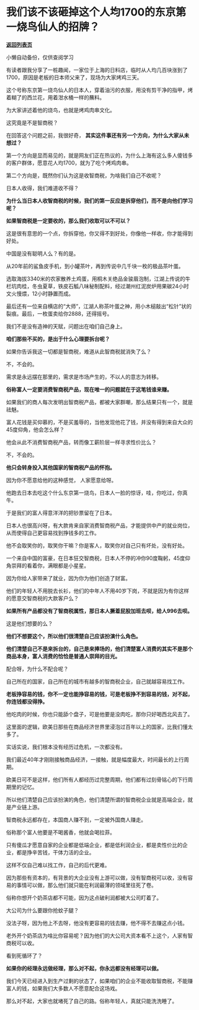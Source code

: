 # 我们该不该砸掉这个人均1700的东京第一烧鸟仙人的招牌？

[**返回列表页**](/gzh/记忆承载3)

小懒自动备份，仅供查阅学习

有读者跟我分享了一桩趣闻，一家位于上海的日料店，临时从人均几百块涨到了1700，原因是老板的日本师父来了，现场为大家烤鸡三天。  

这个号称东京第一烧鸟仙人的日本人，穿着油污的衣服，用没有剪干净的指甲，烤着糊了的西兰花，用着泔水桶一样的蘸料。  

为大家讲述着他的烧鸟，也就是烤鸡肉串文化。

这究竟是不是智商税？  

在回答这个问题之前，我很好奇， **其实这件事还有另一个方向，为什么大家从未想过？**  

第一个方向是显而易见的，就是网友们正在热议的，为什么上海有这么多人傻钱多的客户群体，愿意花人均1700，就为了吃个烤鸡肉串。  

第二个方向是，既然你们认为这是收智商税，为啥我们自己不收呢？  

日本人收得，我们难道收不得？  

 **为什么当日本人收智商税的时候，我们的第一反应是拆穿他们，而不是向他们学习呢？**

 **如果智商税是一定要收的，那么我们收取可以不可以？**  

这是很有意思的一个点，你拆穿他，你又得不到好处，你像他一样收，你才能得到好处。  

中国是没有聪明人么？有的是。  

从20年前的鲨鱼皮手机，到小罐茶叶，再到传说中几千块一枚的极品茶叶蛋。

选取海拔3340米的农家散养土鸡蛋，用桐木关绝品金骏眉泡制，江湖上传说的牛栏坑肉桂，冬虫夏草，铁皮石觚八味秘制配料，经过潮州红泥炭炉用果碳24小时文火慢煨，12小时静置而成。

最后还有一位来自横店的“大师”，江湖人称茶叶蛋之神，用小木槌敲出“松针”状的裂痕。最后，一枚蛋卖给你2888，还得摇号。

我们不是没有造神的天赋，问题出在咱们自己身上。  

 **咱们那些不买的，是出于什么心理要拆台呢？**

如果你告诉我这一切都是智商税，难道从此智商税就消失了么？  

不，不会的。

需求是永远摆在那里的，需求是市场产生的，不以人的意志为转移。  

 **俗称富人一定要消费智商税产品，现在唯一的问题就在于这笔钱谁来赚。**  

如果我们的商人每次发明出智商税产品，都被大家群嘲，那么结果只有一个，就是祛魅。

富人花钱是买仰慕的，不是买羞辱的，当他发现他花了钱，并没有得到来自大众的45度仰角，他会怎么样？  

他会从此不消费智商税产品，转而像工薪阶层一样寻求性价比么？

不，不会的。

 **他只会转身投入其他国家的智商税产品的怀抱。**

因为你不愿意给他的这种感觉， 人家愿意给呀。

他跑去日本去吃这个什么东京第一烧鸟，日本人一脸的惊讶，哇，你吃过，你真牛。  

于是我们的富人得意洋洋的把钞票留在了日本。  

日本人也很高兴呀，有大款肯来自家消费智商税产品，才能提供中产的就业岗位，从而使得自己更容易找到挣钱多的工作。  

他不会取笑你的，取笑你干嘛？你是客人，取笑你对自己只有坏处，没有好处。  

一个来自中国的富豪，在日本狂交智商税，日本人不停的冲你90度鞠躬，45度仰角崇拜的看着你，满眼都是小星星。  

因为你给人家带来了就业，因为你为他们创造了财富。

他们的年轻人不用脱去长衫，他们的中年人不用40岁下岗，不就是因为有你这样的愿意交智商税的大款客户么？  

 **如果所有产品都没有了智商税属性，那日本人撅着屁股加班去呗，给人996去呗。**

这是他们想要的么？  

 **他们不想要这个，所以他们很清楚自己应该扮演什么角色。**

 **他们清楚自己不是来拆台的，自己是来捧场的，他们清楚富人消费的其实不是那个商品本身，富人消费的恰恰是普通人崇拜的目光。**

配合呀，为什么不配合呢？  

自己所在的国家，自己所在的城市有越多的智商税企业，自己就越容易找工作。  

 **老板挣容易的钱，你不一定也能挣容易的钱，可是老板挣不到容易的钱，对不起，你连钱都没得挣。**

他吃肉的时候，你也只能舔个盘子，可是他要是没肉吃，那你只好喝西北风去了。

这里面的逻辑，欧美日那些在商品经济世界里浸泡过百年以上的国家，比我们懂太多了。

实话实说，我们根本没有经历过危机，一次都没有。

我们最近40年才刚刚接触商品经济，一接触，就是幅度最大，时间最长的上行周期。

欧美日可不是这样，他们所有人都经历过完整周期，他们都有过刻骨铭心的下行周期里的记忆。

所以他们清楚自己应该扮演的角色，他们清楚所谓的智商税企业就是高端企业，就是产业链上游。

智商税永远都存在，本国商人赚不到，一定被外国商人赚走。

俗称那个富人他要是不喝酱香，他就会喝拉菲。

只有傻瓜才愿意自家的企业都是低端企业，都是低利润企业，都是卖性价比的企业，都是挣辛苦钱，干体力活的企业。

这样不仅自己难以找工作，自己的后代更难。  

因为那些有资本的，有背景的大企业没有上游可以做，没有智商税可以收，没有容易的事情可以做，那么他们就只能在利润最薄的领域里往死了卷。  

俗称你想开个奶茶店都不可能，因为这点破利润都被大公司盯着了。

大公司为什么要跟你抢蚊子腿？  

没法子呀，因为他上不去呀，他没有更容易的钱去赚，他不得不去赚这点小钱。  

老外开个奶茶店为啥比你容易呢？因为他们的大公司大资本看不上这个，人家有智商税可以收。  

看到死循环了？  

 **如果你的经理永远做经理，那么对不起，你永远都没有经理可以做。**

我们今天已经进入到生产过剩的状态了，如果咱们的企业不能收取智商税，不能赚富人的钱，如果我们大多数人不愿意配合这场戏。  

那么对不起，大家也就堵死了自己的路。俗称年轻人，真就只能洗洗睡了。

